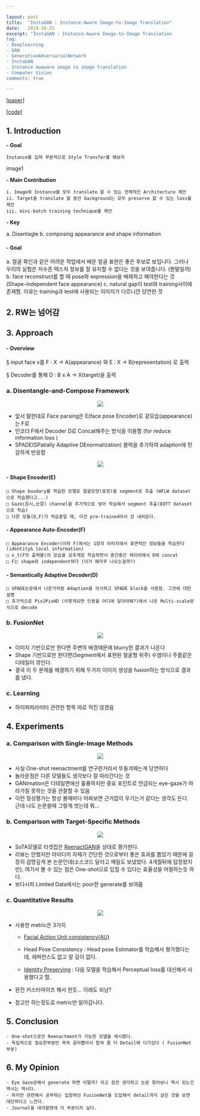 ```yaml
---

layout: post
title:  "InstaGAN : Instance-Aware Image-to-Image Translation"
date:   2019-10-25
excerpt: "InstaGAN : Instance-Aware Image-to-Image Translation
tag:
- Deeplearning
- GAN 
- GenerativeAdversarialNetwork
- InstaGAN
- Instance awaware image to image translation
- Computer Vision
comments: true

---
```





[[paper]](https://arxiv.org/abs/1812.10889)

[[code]](https://github.com/sangwoomo/instagan)

## 1. Introduction

**- Goal**

    Instance를 입혀 부분적으로 Style Transfer를 해보자

image1
 
**- Main Contribution**

    i. Image와 Instance를 모두 translate 할 수 있는 전체적인 Architecture 제안
    ii. Target을 translate 할 동안 background는 모두 preserve 할 수 있는 loss를 제안
    iii. mini-batch training technique를 제안

**- Key**

a. Disentagle
b. composing appearance and shape information

#### - Goal

a. 얼굴 확인과 같은 어려운 작업에서 배운 얼굴 표현은 좋은 후보로 보입니다. 그러나 우리의 실험은 저수준 텍스처 정보를 잘 유지할 수 없다는 것을 보여줍니다. (뭔말일까)
b. face reconstruct를 할 때 pose와 expression을 배제하고 해야한다는 것 (Shape-independent face appearance)
c. natural gap이 test와 training사이에 존재함. 이유는 training과 test에 사용되는 이미지가 다르니깐 당연한 것


## 2. RW는 넘어감

## 3. Approach

#### - Overview

§ input face x를 F : X -> A(appearance) 와 E : X -> B(representation) 로 출력

§ Decoder를 통해 D : B x A -> X(target)을 출력

### a. Disentangle-and-Compose Framework

<center><img src="/images/One-shot Face Reenactment/3.png"></center>

- 앞서 말한대로 Face parsing은 E(face pose Encoder)로 겉모습(appearance)는 F로
- 인코더 F에서 Decoder D로 Concat해주는 방식을 이용함 (for reduce information loss )
- SPADE(SPatially Adaptive DEnormalization) 블럭을 추가하여 adaption에 민감하게 반응함

<center><img src="/images/One-shot Face Reenactment/2.png"></center>

#### - Shape Encoder(E)
    □ Shape boudary를 학습한 모델로 얼굴모양(표정)을 segment로 추출 (WFLW dataset으로 학습했다고...)
    □ Gaze(응시,눈깔) channel을 추가적으로 넣어 학습해서 segment 추출(EOTT dataset으로 학습)
    □ 다른 모듈(D,F)가 학습중일 때, 이건 pre-trained라서 걍 내비둔다.

#### - Appearance Auto-Encoder(F)
    □ Appearance Encoder(이하 F)에서는 1장의 이미지에서 표면적인 정보들을 학습한다(identity& local information)
    □ x_t(F의 출력물)의 모습을 갖추게끔 학습하면서 중간중간 레이어에서 D에 concat
    □ F는 shape와 independent하다 (이거 왜자꾸 나오는걸까?)

#### - Semantically Adaptive Decoder(D)
    □ SPADE논문에서 나온거처럼 Adaption을 의식하고 SPADE block을 사용함. 그것에 대한 설명
    □ 추가적으로 Pix2PixHD (이렇게되면 인용을 어디에 달아야해?)에서 나온 Multi-scale방식으로 decode

### b. FusionNet

<center><img src="/images/One-shot Face Reenactment/4.png"></center>

- 이미지 기반으로만 한다면 주변의 배경때문에 blurry한 결과가 나온다
- Shape 기반으로만 한다면(Segment에서 표현된 얼굴형 위주) 수염이나 주름같은 디테일이 깎인다.
- 결국 이 두 문제를 해결하기 위해 두가지 이미지 생성을 fusion하는 방식으로 결과를 냈다.

### c. Learning

- 하이퍼파라미터 관련한 항목 따로 적진 않겠음

## 4. Experiments

### a. Comparison with Single-Image Methods

<center><img src="/images/One-shot Face Reenactment/5.png"></center>

- 사실 One-shot reenactment를 연구한거라서 뚜들겨패는게 당연하다
- 놀라운점은 다른 모델들도 생각보다 잘 따라간다는 것
- GANimation은 디테일면에선 훌륭하지만 중요 포인트로 언급되는 eye-gaze가 따라가질 못하는 것을 관찰할 수 있음
- 이런 정성평가는 항상 볼때마다 어찌보면 근거없이 우기는거 같다는 생각도 든다. 근데 나도 논문쓸때 그렇게 썻는데 뭐...

### b. Comparison with Target-Specific Methods

<center><img src="/images/One-shot Face Reenactment/6.png"></center>

- SoTA모델로 타겟잡은 [ReenactGAN](https://wywu.github.io/projects/ReenactGAN/ReenactGAN.html)을 상대로 평가한다.
- 리뷰는 안했지만 아이디어 자체가 간단한 것으로부터 좋은 효과를 뽑았기 때문에 굉장히 감명깊게 본 논문인데(소스코드 달라고 메일도 보냈었다. 4개월뒤에 답장왔지만), 여기서 볼 수 있는 점은 One-shot으로 입힐 수 있다는 효율성을 어필하는듯 하다.
- 보다시피 Limited Data에서는 poor한 generate를 보여줌

### c. Quantitative Results

<center><img src="/images/One-shot Face Reenactment/7.png"></center>

- 사용한 metric은 3가지 
    - [Facial Action Unit consistency(AU)](https://arxiv.org/pdf/1808.03457.pdf)
    
    - Head Pose Consistency : Head pose Estimator를 학습해서 평가했다는데, 레퍼런스도 없고 알 길이 없다.
    
    - [Identity Preserving](https://arxiv.org/abs/1704.06904) : 다음 모델을 학습해서 Perceptual loss를 대신해서 사용했다고 함. 

- 완전 커스터마이즈 해서 한듯... 이래도 되남?
- 참고만 하는정도로 metric만 알아갑니다.

## 5. Conclusion

    - One-shot으로만 Reenactment가 가능한 모델을 제시했다.
    - 독립적으로 필요한부분만 쏙쏙 골라뽑아서 합쳐 좀 더 Detail에 다가갔다 ( FusionNet 부분)
    
## 6. My Opinion

    - Eye Gaze관해서 generate 하면 어떨까? 라고 잠깐 생각하고 논문 찾아보니 역시 있는건 역시는 역시다.
    - 하지만 관련해서 공부하는 입장에선 FusionNet을 도입해서 detail까지 살린 것을 보면 대단하다고 느낀다.
    - Journal을 내야할텐데 이 부분이지 싶다.
    

